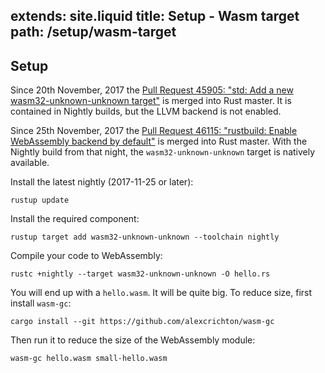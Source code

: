extends: site.liquid
title: Setup - Wasm target
path: /setup/wasm-target
---

## Setup

<aside>
<p>
Since 20th November, 2017 the
<a href="https://github.com/rust-lang/rust/pull/45905">Pull Request 45905: "std: Add a new wasm32-unknown-unknown target"</a>
 is merged into Rust master.
It is contained in Nightly builds, but the LLVM backend is not enabled.
</p>
</aside>

<aside>
<p>
Since 25th November, 2017 the
<a href="https://github.com/rust-lang/rust/pull/46115">Pull Request 46115: "rustbuild: Enable WebAssembly backend by default"</a>
 is merged into Rust master.
With the Nightly build from that night, the <code>wasm32-unknown-unknown</code> target is natively available.
</p>
</aside>

Install the latest nightly (2017-11-25 or later):

```
rustup update
```

Install the required component:

```
rustup target add wasm32-unknown-unknown --toolchain nightly
```

Compile your code to WebAssembly:

```
rustc +nightly --target wasm32-unknown-unknown -O hello.rs
```

You will end up with a `hello.wasm`. It will be quite big. To reduce size, first install `wasm-gc`:

```
cargo install --git https://github.com/alexcrichton/wasm-gc
```

Then run it to reduce the size of the WebAssembly module:

```
wasm-gc hello.wasm small-hello.wasm
```
